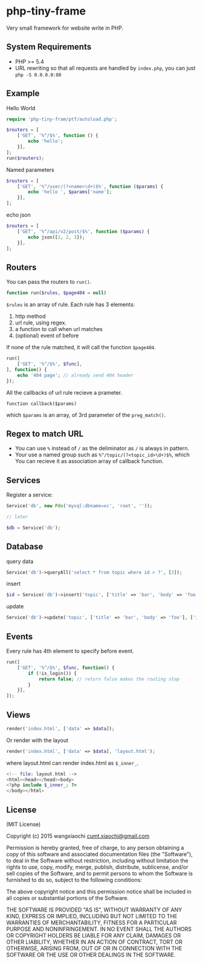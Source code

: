 php-tiny-frame
==============

Very small framework for website write in PHP.

## System Requirements

* PHP >= 5.4
* URL rewriting so that all requests are handled by `index.php`, you can just `php -S 0.0.0.0:80`

## Example

Hello World

```php
require 'php-tiny-fram/ptf/autoload.php';

$routers = [
    ['GET', '%^/$%', function () {
        echo 'hello';
    }],
];
run($routers);
```

Named parameters

```php
$routers = [
    ['GET', '%^/user/(?<name>\d+)$%', function ($params) {
        echo 'hello ', $params['name'];
    }],
];
```

echo json

```php
$routers = [
    ['GET', '%^/api/v2/post/$%', function ($params) {
        echo json([1, 2, 3]);
    }],
];
```

## Routers

You can pass the routers to `run()`.

```php
function run($rules, $page404 = null)
```

`$rules` is an array of rule. Each rule has 3 elements:

1. http method
2. url rule, using regex.
3. a function to call when url matches
4. (optional) event of before

If none of the rule matched, it will call the function `$page404`.

```php
run([
    ['GET', '%^/$%', $func],
], function() {
	echo '404 page'; // already send 404 header
});
```

All the callbacks of url rule recieve a prameter.

`function callback($params)`

which `$params` is an array, of 3rd parameter of the `preg_match()`.

## Regex to match URL ##

- You can use `%` instead of `/` as the deliminator as `/` is always in pattern.
- Your use a named group such as `%^/topic/(?<topic_id>\d+)$%`, which You can recieve it as association array of callback function.

## Services ##

Register a service:

```php
Service('db', new Pdo('mysql:dbname=xc', 'root', ''));

// later

$db = Service('db');
```

## Database ##

query data

```php
Service('db')->queryAll('select * from topic where id > ?', [3]);
```

insert

```php
$id = Service('db')->insert('topic', ['title' => 'bar', 'body' => 'foo']);
```

update

```php
Service('db')->update('topic', ['title' => 'bar', 'body' => 'foo'], ['id' => 3]);
```

## Events ##

Every rule has 4th element to specify before event.

```php
run([
    ['GET', '%^/$%', $func, function() {
    	if (!is_login()) {
    		return false; // return false makes the routing stop
    	}
    }],
]);
```

## Views ##

```php
render('index.html', ['data' => $data]);
```

Or render with the layout

```php
render('index.html', ['data' => $data], 'layout.html');
```

where layout.html can render index.html as `$_inner_`.

```php
<!-- file: layout.html -->
<html><head></head><body>
<?php include $_inner_; ?>
</body></html>
```

## License ##

(MIT License)

Copyright (c) 2015 wangxiaochi cumt.xiaochi@gmail.com

Permission is hereby granted, free of charge, to any person obtaining a copy of this software and associated documentation files (the "Software"), to deal in the Software without restriction, including without limitation the rights to use, copy, modify, merge, publish, distribute, sublicense, and/or sell copies of the Software, and to permit persons to whom the Software is furnished to do so, subject to the following conditions:

The above copyright notice and this permission notice shall be included in all copies or substantial portions of the Software.

THE SOFTWARE IS PROVIDED "AS IS", WITHOUT WARRANTY OF ANY KIND, EXPRESS OR IMPLIED, INCLUDING BUT NOT LIMITED TO THE WARRANTIES OF MERCHANTABILITY, FITNESS FOR A PARTICULAR PURPOSE AND NONINFRINGEMENT. IN NO EVENT SHALL THE AUTHORS OR COPYRIGHT HOLDERS BE LIABLE FOR ANY CLAIM, DAMAGES OR OTHER LIABILITY, WHETHER IN AN ACTION OF CONTRACT, TORT OR OTHERWISE, ARISING FROM, OUT OF OR IN CONNECTION WITH THE SOFTWARE OR THE USE OR OTHER DEALINGS IN THE SOFTWARE.
